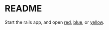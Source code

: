 README
======

Start the rails app, and open [red](http://localhost:3000/?theme=red), [blue](http://localhost:3000/?theme=blue), or [yellow](http:/localhost:3000/?theme=yellow).